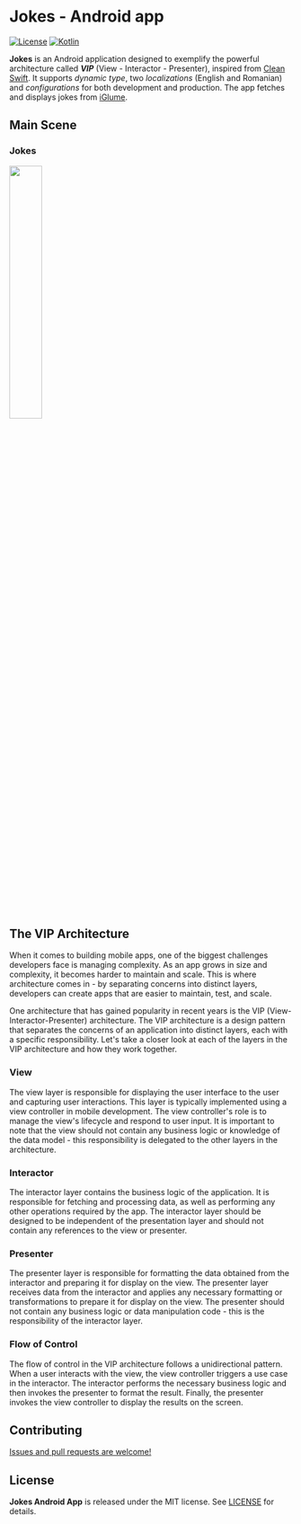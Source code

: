 # Jokes - Android app

[![License](https://img.shields.io/badge/license-MIT-blue.svg)](https://github.com/BeeWise/jokes-android-app/blob/master/LICENSE) [![Kotlin](https://img.shields.io/badge/-Kotlin-purple)](https://kotlinlang.org)

**Jokes** is an Android application designed to exemplify the powerful architecture called ***VIP*** (View - Interactor - Presenter), inspired from [Clean Swift](https://clean-swift.com). It supports *dynamic type*, two *localizations* (English and Romanian) and *configurations* for both development and production. The app fetches and displays jokes from [iGlume](https://iglume.ro).

## Main Scene

### Jokes

<img src="https://github.com/BeeWise/jokes-android-app/assets/6670019/92cc6cef-fcab-4146-97dd-684be5773fb5" width="34%"></img>

## The VIP Architecture

When it comes to building mobile apps, one of the biggest challenges developers face is managing complexity. As an app grows in size and complexity, it becomes harder to maintain and scale. This is where architecture comes in - by separating concerns into distinct layers, developers can create apps that are easier to maintain, test, and scale.

One architecture that has gained popularity in recent years is the VIP (View-Interactor-Presenter) architecture. The VIP architecture is a design pattern that separates the concerns of an application into distinct layers, each with a specific responsibility. Let's take a closer look at each of the layers in the VIP architecture and how they work together.

### View

The view layer is responsible for displaying the user interface to the user and capturing user interactions. This layer is typically implemented using a view controller in mobile development. The view controller's role is to manage the view's lifecycle and respond to user input. It is important to note that the view should not contain any business logic or knowledge of the data model - this responsibility is delegated to the other layers in the architecture.

### Interactor

The interactor layer contains the business logic of the application. It is responsible for fetching and processing data, as well as performing any other operations required by the app. The interactor layer should be designed to be independent of the presentation layer and should not contain any references to the view or presenter.

### Presenter

The presenter layer is responsible for formatting the data obtained from the interactor and preparing it for display on the view. The presenter layer receives data from the interactor and applies any necessary formatting or transformations to prepare it for display on the view. The presenter should not contain any business logic or data manipulation code - this is the responsibility of the interactor layer.

### Flow of Control

The flow of control in the VIP architecture follows a unidirectional pattern. When a user interacts with the view, the view controller triggers a use case in the interactor. The interactor performs the necessary business logic and then invokes the presenter to format the result. Finally, the presenter invokes the view controller to display the results on the screen.

## Contributing

[Issues and pull requests are welcome!](https://github.com/BeeWise/jokes-android-app/issues)

## License

**Jokes Android App** is released under the MIT license. See [LICENSE](https://github.com/BeeWise/jokes-android-app/blob/master/LICENSE) for details.